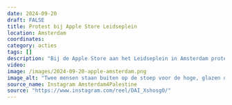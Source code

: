 ```yaml
---
date: 2024-09-20
draft: FALSE
title: Protest bij Apple Store Leidseplein
location: Amsterdam
coordinates: 
category: acties
tags: []
description: "Bij de Apple Store aan het Leidseplein in Amsterdam protesteert een groep van zo'n acht mensen tegen Apple's betrokkenheid bij de genocides in Congo en Palestina."
video: 
image: /images/2024-09-20-apple-amsterdam.png
image_alt: "Twee mensen staan buiten op de stoep voor de hoge, glazen deuren van de ingang van een gebouw. Achter hen staat een bewaker met een blauw hesje aan. Eén van de personen heeft een Congolese vlag vast, de ander de Palestijnse. Samen dragen de personen een spandoek met daarop de in zwarte en rode letters de tekst: 'Apple is betrokken bij genocide in Congo en Palestina. Koop geen nieuwe iPhone.'"
source_name: Instagram Amsterdam4Palestine
source: "https://www.instagram.com/reel/DAI_XshosgO/"
---
```


